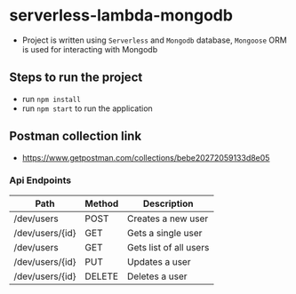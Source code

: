 # serverless-lambda-mongodb

- Project is written using `Serverless` and `Mongodb` database, `Mongoose` ORM is used for interacting with Mongodb

## Steps to run the project

- run `npm install`
- run `npm start` to run the application

## Postman collection link

- https://www.getpostman.com/collections/bebe20272059133d8e05

### Api Endpoints

| Path  | Method | Description |
| ------------- | ------------- | ------------- |
| /dev/users  | POST | Creates a new user |
| /dev/users/{id} | GET | Gets a single user |
| /dev/users | GET | Gets list of all users |
| /dev/users/{id} | PUT | Updates a user |
| /dev/users/{id} | DELETE | Deletes a user |



